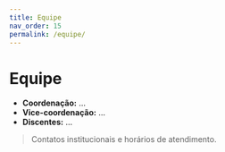 ```yaml
---
title: Equipe
nav_order: 15
permalink: /equipe/
---
```


# Equipe
- **Coordenação:** …
- **Vice-coordenação:** …
- **Discentes:** …

> Contatos institucionais e horários de atendimento.
